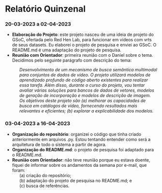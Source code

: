 # Relatório Quinzenal 

### 20-03-2023 a 02-04-2023
- **Elaboração do Projeto**: este projeto nasceu de uma ideia de projeto do GSoC, ofertada pelo Red Hen Lab, para funcionar em vídeos com vrts de seus datasets. Eu elaborei o projeto de pesquisa e enviei ao GSoC. O README.md é uma adaptação do projeto de pesquisa.
- **Reunião com Orientador**: primeira reunião com o Daniel sobre o tema. Decidimos pelo seguinte parágrafo com descrição do tema:
    <i><ul> Desenvolvimento de um mecanismo de busca semântica multimodal para conjuntos de dados de vídeo. O projeto utilizará modelos de aprendizado profundo de código aberto existentes para realizar essa tarefa. Além disso, durante o curso do projeto, vou tentar avaliar várias soluções para bancos de dados de vetores, modelos de geração de incorporação e modelos de descrição de imagem. Os objetivos deste projeto são (a) melhorar as capacidades de busca em catálogos de vídeo, fornecendo resultados mais relevantes e eficientes; (b) explorar a explicabilidade dos modelos. </ul></i>

### 03-04-2023 a 16-04-2023
- **Organização do repositório**: organizei o código que tinha criado anteriormente em arquivos .py. Estou tentando entender como será a arquitetura de todo o sistema a partir de agora.
- **Organização do README.md**: o projeto de pesquisa foi adaptado para o README.md.
- **Reunião com Orientador**: não teve reunião porque eu estava doente, fiquei de informar sobre os andamentos da semana por e-mail, que foram: 
  <ul> (a) criação do repositório; </ul>
  <ul> (b) adaptação do projeto de pesquisa no README.md; e </ul>
  <ul> (c) busca de referências. </ul>